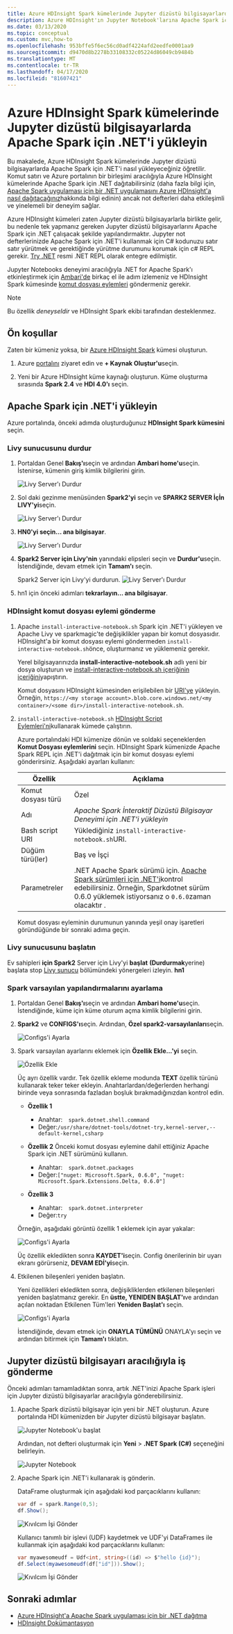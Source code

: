 ```yaml
---
title: Azure HDInsight Spark kümelerinde Jupyter dizüstü bilgisayarlarda Apache Spark için .NET'i yükleyin
description: Azure HDInsight'ın Jupyter Notebook'larına Apache Spark için .NET'i nasıl yükleyeceğinizi öğrenin.
ms.date: 03/13/2020
ms.topic: conceptual
ms.custom: mvc,how-to
ms.openlocfilehash: 953bffe5f6ec56cd0adf4224afd2eedfe0001aa9
ms.sourcegitcommit: d9470d8b2278b33108332c05224d86049cb9484b
ms.translationtype: MT
ms.contentlocale: tr-TR
ms.lasthandoff: 04/17/2020
ms.locfileid: "81607421"
---
```

# <a name="install-net-for-apache-spark-on-jupyter-notebooks-on-azure-hdinsight-spark-clusters"></a>Azure HDInsight Spark kümelerinde Jupyter dizüstü bilgisayarlarda Apache Spark için .NET'i yükleyin

Bu makalede, Azure HDInsight Spark kümelerinde Jupyter dizüstü bilgisayarlarda Apache Spark için .NET'i nasıl yükleyeceğiniz öğretilir. Komut satırı ve Azure portalının bir birleşimi aracılığıyla Azure HDInsight kümelerinde Apache Spark için .NET dağıtabilirsiniz (daha fazla bilgi için, [Apache Spark uygulaması için bir .NET uygulamasını Azure HDInsight'a nasıl dağıtacağınız](../tutorials/hdinsight-deployment.md)hakkında bilgi edinin) ancak not defterleri daha etkileşimli ve yinelemeli bir deneyim sağlar.

Azure HDInsight kümeleri zaten Jupyter dizüstü bilgisayarlarla birlikte gelir, bu nedenle tek yapmanız gereken Jupyter dizüstü bilgisayarlarını Apache Spark için .NET çalışacak şekilde yapılandırmaktır. Jupyter not defterlerinizde Apache Spark için .NET'i kullanmak için C# kodunuzu satır satır yürütmek ve gerektiğinde yürütme durumunu korumak için c# REPL gerekir. [Try .NET](https://github.com/dotnet/try) resmi .NET REPL olarak entegre edilmiştir.

Jupyter Notebooks deneyimi aracılığıyla .NET for Apache Spark'ı etkinleştirmek için [Ambari'de](https://docs.microsoft.com/azure/hdinsight/hdinsight-hadoop-manage-ambari) birkaç el ile adım izlemeniz ve HDInsight Spark kümesinde [komut dosyası eylemleri](https://docs.microsoft.com/azure/hdinsight/hdinsight-hadoop-customize-cluster-linux) göndermeniz gerekir.

> [!NOTE]
> Bu özellik *deneyseldir* ve HDInsight Spark ekibi tarafından desteklenmez.

## <a name="prerequisites"></a>Ön koşullar

Zaten bir kümeniz yoksa, bir [Azure HDInsight Spark](https://docs.microsoft.com/azure/hdinsight/spark/apache-spark-jupyter-spark-sql-use-portal#create-an-apache-spark-cluster-in-hdinsight) kümesi oluşturun.

1. Azure [portalını](https://portal.azure.com) ziyaret edin ve **+ Kaynak Oluştur'u**seçin.

1. Yeni bir Azure HDInsight küme kaynağı oluşturun. Küme oluşturma sırasında **Spark 2.4** ve **HDI 4.0'ı** seçin.

## <a name="install-net-for-apache-spark"></a>Apache Spark için .NET'i yükleyin

Azure portalında, önceki adımda oluşturduğunuz **HDInsight Spark kümesini** seçin.

### <a name="stop-the-livy-server"></a>Livy sunucusunu durdur

1. Portaldan Genel **Bakış'ı**seçin ve ardından **Ambari home'u**seçin. İstenirse, kümenin giriş kimlik bilgilerini girin.

   ![Livy Server'ı Durdur](./media/hdinsight-notebook-installation/select-ambari.png)

2. Sol daki gezinme menüsünden **Spark2'yi** seçin ve **SPARK2 SERVER İçİn LIVY'yi**seçin.

   ![Livy Server'ı Durdur](./media/hdinsight-notebook-installation/select-livyserver.png)

3. **HN0'yi seçin... ana bilgisayar**.

   ![Livy Server'ı Durdur](./media/hdinsight-notebook-installation/select-host.png)

4. **Spark2 Server için Livy'nin** yanındaki elipsleri seçin ve **Durdur'u**seçin. İstendiğinde, devam etmek için **Tamam'ı** seçin.

   Spark2 Server için Livy'yi durdurun.
   ![Livy Server'ı Durdur](./media/hdinsight-notebook-installation/stop-server.png)

5. hn1 için önceki adımları **tekrarlayın... ana bilgisayar**.

### <a name="submit-an-hdinsight-script-action"></a>HDInsight komut dosyası eylemi gönderme

1. Apache `install-interactive-notebook.sh` Spark için .NET'i yükleyen ve Apache Livy ve sparkmagic'te değişiklikler yapan bir komut dosyasıdır. HDInsight'a bir komut dosyası eylemi göndermeden `install-interactive-notebook.sh`önce, oluşturmanız ve yüklemeniz gerekir.

   Yerel bilgisayarınızda **install-interactive-notebook.sh** adlı yeni bir dosya oluşturun ve [install-interactive-notebook.sh içeriğinin içeriğini](https://raw.githubusercontent.com/dotnet/spark/master/deployment/HDI-Spark/Notebooks/install-interactive-notebook.sh)yapıştırın.

   Komut dosyasını HDInsight kümesinden erişilebilen bir [URI'ye](https://docs.microsoft.com/azure/hdinsight/hdinsight-hadoop-customize-cluster-linux#understand-script-actions) yükleyin. Örneğin, `https://<my storage account>.blob.core.windows.net/<my container>/<some dir>/install-interactive-notebook.sh`.

2. `install-interactive-notebook.sh` [HDInsight Script Eylemleri'ni](https://docs.microsoft.com/azure/hdinsight/hdinsight-hadoop-customize-cluster-linux)kullanarak kümede çalıştırın.

   Azure portalındaki HDI kümenize dönün ve soldaki seçeneklerden **Komut Dosyası eylemlerini** seçin. HDInsight Spark kümenizde Apache Spark REPL için .NET'i dağıtmak için bir komut dosyası eylemi gönderirsiniz. Aşağıdaki ayarları kullanın:

   |Özellik  |Açıklama  |
   |---------|---------|
   | Komut dosyası türü | Özel |
   | Adı | *Apache Spark İnteraktif Dizüstü Bilgisayar Deneyimi için .NET'i yükleyin* |
   | Bash script URI | Yüklediğiniz `install-interactive-notebook.sh`URI. |
   | Düğüm türü(ler)| Baş ve İşçi |
   | Parametreler | .NET Apache Spark sürümü için. [Apache Spark sürümleri için .NET'i](https://github.com/dotnet/spark/releases)kontrol edebilirsiniz. Örneğin, Sparkdotnet sürüm 0.6.0 yüklemek istiyorsanız o `0.6.0`zaman olacaktır .

   Komut dosyası eyleminin durumunun yanında yeşil onay işaretleri göründüğünde bir sonraki adıma geçin.

### <a name="start-the-livy-server"></a>Livy sunucusunu başlatın

Ev sahipleri **için Spark2** Server için Livy'yi **başlat** **(Durdurmak**yerine) başlata stop [Livy sunucu](#stop-the-livy-server) bölümündeki yönergeleri izleyin. **hn1**

### <a name="set-up-spark-default-configurations"></a>Spark varsayılan yapılandırmalarını ayarlama

1. Portaldan Genel **Bakış'ı**seçin ve ardından **Ambari home'u**seçin. İstendiğinde, küme için küme oturum açma kimlik bilgilerini girin.

2. **Spark2** ve **CONFIGS'ı**seçin. Ardından, **Özel spark2-varsayılanları**seçin.

   ![Configs'i Ayarla](./media/hdinsight-notebook-installation/spark-configs.png)

3. Spark varsayılan ayarlarını eklemek için **Özellik Ekle...'yi** seçin.

   ![Özellik Ekle](./media/hdinsight-notebook-installation/add-property.png)

   Üç ayrı özellik vardır. Tek özellik ekleme modunda **TEXT** özellik türünü kullanarak teker teker ekleyin. Anahtarlardan/değerlerden herhangi birinde veya sonrasında fazladan boşluk bırakmadığınızdan kontrol edin.

   * **Özellik 1**
       * Anahtar:&ensp;&ensp;`spark.dotnet.shell.command`
       * Değer:`/usr/share/dotnet-tools/dotnet-try,kernel-server,--default-kernel,csharp`

   * **Özellik 2** Önceki komut dosyası eylemine dahil ettiğiniz Apache Spark için .NET sürümünü kullanın.
       * Anahtar:&ensp;&ensp;`spark.dotnet.packages`
       * Değer:`["nuget: Microsoft.Spark, 0.6.0", "nuget: Microsoft.Spark.Extensions.Delta, 0.6.0"]`

   * **Özellik 3**
       * Anahtar:&ensp;&ensp;`spark.dotnet.interpreter`
       * Değer:`try`

   Örneğin, aşağıdaki görüntü özellik 1 eklemek için ayar yakalar:

   ![Configs'i Ayarla](./media/hdinsight-notebook-installation/add-sparkconfig.png)

   Üç özellik ekledikten sonra **KAYDET'i**seçin. Config önerilerinin bir uyarı ekranı görürseniz, **DEVAM EDİ'yi**seçin.

4. Etkilenen bileşenleri yeniden başlatın.

   Yeni özellikleri ekledikten sonra, değişikliklerden etkilenen bileşenleri yeniden başlatmanız gerekir. En **üstte, YENIDEN BAŞLAT'ı**ve ardından açılan noktadan Etkilenen Tüm'leri **Yeniden Başlat'ı** seçin.

   ![Configs'i Ayarla](./media/hdinsight-notebook-installation/restart-affected.png)

   İstendiğinde, devam etmek için **ONAYLA TÜMÜNÜ** ONAYLA'yı seçin ve ardından bitirmek için **Tamam'ı** tıklatın.

## <a name="submit-jobs-through-a-jupyter-notebook"></a>Jupyter dizüstü bilgisayarı aracılığıyla iş gönderme

Önceki adımları tamamladıktan sonra, artık .NET'inizi Apache Spark işleri için Jupyter dizüstü bilgisayarlar aracılığıyla gönderebilirsiniz.

1. Apache Spark dizüstü bilgisayar için yeni bir .NET oluşturun. Azure portalında HDI kümenizden bir Jupyter dizüstü bilgisayar başlatın.

   ![Jupyter Notebook'u başlat](./media/hdinsight-notebook-installation/launch-notebook.png)

   Ardından, not defteri oluşturmak için **Yeni** > **.NET Spark (C#)** seçeneğini belirleyin.

   ![Jupyter Notebook](./media/hdinsight-notebook-installation/create-sparkdotnet-notebook.png)

2. Apache Spark için .NET'i kullanarak iş gönderin.

   DataFrame oluşturmak için aşağıdaki kod parçacıklarını kullanın:

   ```csharp
   var df = spark.Range(0,5);
   df.Show();
   ```

   ![Kıvılcım İşi Gönder](./media/hdinsight-notebook-installation/create-df.png)

   Kullanıcı tanımlı bir işlevi (UDF) kaydetmek ve UDF'yi DataFrames ile kullanmak için aşağıdaki kod parçacıklarını kullanın:

   ```csharp
   var myawesomeudf = Udf<int, string>((id) => $"hello {id}");
   df.Select(myawesomeudf(df["id"])).Show();
   ```

   ![Kıvılcım İşi Gönder](./media/hdinsight-notebook-installation/run-udf.png)

## <a name="next-steps"></a>Sonraki adımlar

* [Azure HDInsight'a Apache Spark uygulaması için bir .NET dağıtma](../tutorials/hdinsight-deployment.md)
* [HDInsight Dokümantasyon](https://docs.microsoft.com/azure/hdinsight/)
